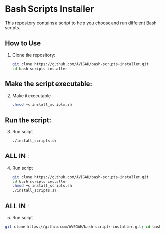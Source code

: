 # Bash Scripts Installer

This repository contains a script to help you choose and run different Bash scripts.

## How to Use

1. Clone the repository:
   ```bash
   git clone https://github.com/AVEGAH/bash-scripts-installer.git
   cd bash-scripts-installer

## Make the script executable:
2. Make it executable
   ```bash
   chmod +x install_scripts.sh

## Run the script:
3. Run script
   ```bash
   ./install_scripts.sh

## ALL IN :
4. Run script
   ```bash
   git clone https://github.com/AVEGAH/bash-scripts-installer.git
   cd bash-scripts-installer
   chmod +x install_scripts.sh
   ./install_scripts.sh

## ALL IN :
5.  Run script
   ```bash
   git clone https://github.com/AVEGAH/bash-scripts-installer.git; cd bash-scripts-installer; chmod +x install_scripts.sh; ./install_scripts.sh
